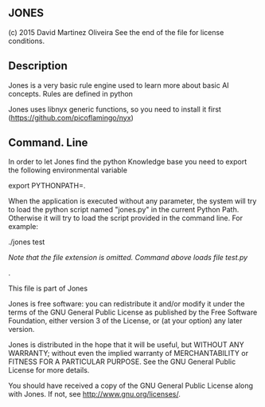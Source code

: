 JONES
----------------------------
(c) 2015 David Martinez Oliveira
See the end of the file for license conditions.


Description
------------
Jones is a very basic rule engine used to learn more about basic AI concepts. Rules are defined in python

Jones uses libnyx generic functions, so you need to install it first (https://github.com/picoflamingo/nyx)

Command. Line
-------------------------
In order to let Jones find the python Knowledge base you need to export the following environmental variable

export PYTHONPATH=.

When the application is executed without any parameter, the system will try to load the python script named "jones.py" in the current Python Path. Otherwise it will try to load the script provided in the command line. For example:

./jones test

*Note that the file extension is omitted. Command above loads file test.py*


.

This file is part of Jones

Jones is free software: you can redistribute it and/or modify
it under the terms of the GNU General Public License as published by
the Free Software Foundation, either version 3 of the License, or
(at your option) any later version.

Jones is distributed in the hope that it will be useful,
but WITHOUT ANY WARRANTY; without even the implied warranty of
MERCHANTABILITY or FITNESS FOR A PARTICULAR PURPOSE.  See the
GNU General Public License for more details.

You should have received a copy of the GNU General Public License
along with Jones.  If not, see <http://www.gnu.org/licenses/>.
